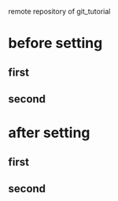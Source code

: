 remote repository of git_tutorial

# before setting
## first
## second

# after setting
## first
## second

